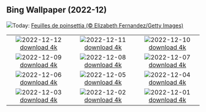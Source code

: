 ## Bing Wallpaper (2022-12)
![](https://www.bing.com/th?id=OHR.PoinsettiaDay_FR-CA7961049956_UHD.jpg&w=1000)Today: [Feuilles de poinsettia (© Elizabeth Fernandez/Getty Images)](https://www.bing.com/th?id=OHR.PoinsettiaDay_FR-CA7961049956_UHD.jpg)

|      |      |      |
| :----: | :----: | :----: |
|![](https://www.bing.com/th?id=OHR.WinterMail_FR-CA7757938098_UHD.jpg&pid=hp&w=384&h=216&rs=1&c=4)2022-12-12 [download 4k](https://www.bing.com/th?id=OHR.WinterMail_FR-CA7757938098_UHD.jpg)|![](https://www.bing.com/th?id=OHR.SaltDesert_FR-CA7874818642_UHD.jpg&pid=hp&w=384&h=216&rs=1&c=4)2022-12-11 [download 4k](https://www.bing.com/th?id=OHR.SaltDesert_FR-CA7874818642_UHD.jpg)|![](https://www.bing.com/th?id=OHR.NorwayMuskox_FR-CA7842752958_UHD.jpg&pid=hp&w=384&h=216&rs=1&c=4)2022-12-10 [download 4k](https://www.bing.com/th?id=OHR.NorwayMuskox_FR-CA7842752958_UHD.jpg)|
|![](https://www.bing.com/th?id=OHR.FlorenceAerial_FR-CA7584647036_UHD.jpg&pid=hp&w=384&h=216&rs=1&c=4)2022-12-09 [download 4k](https://www.bing.com/th?id=OHR.FlorenceAerial_FR-CA7584647036_UHD.jpg)|![](https://www.bing.com/th?id=OHR.TangleCreekFalls_FR-CA7616617993_UHD.jpg&pid=hp&w=384&h=216&rs=1&c=4)2022-12-08 [download 4k](https://www.bing.com/th?id=OHR.TangleCreekFalls_FR-CA7616617993_UHD.jpg)|![](https://www.bing.com/th?id=OHR.GreatEgret_FR-CA7503778568_UHD.jpg&pid=hp&w=384&h=216&rs=1&c=4)2022-12-07 [download 4k](https://www.bing.com/th?id=OHR.GreatEgret_FR-CA7503778568_UHD.jpg)|
|![](https://www.bing.com/th?id=OHR.StNick_FR-CA7472533534_UHD.jpg&pid=hp&w=384&h=216&rs=1&c=4)2022-12-06 [download 4k](https://www.bing.com/th?id=OHR.StNick_FR-CA7472533534_UHD.jpg)|![](https://www.bing.com/th?id=OHR.KilimanjaroElephants_FR-CA7423056418_UHD.jpg&pid=hp&w=384&h=216&rs=1&c=4)2022-12-05 [download 4k](https://www.bing.com/th?id=OHR.KilimanjaroElephants_FR-CA7423056418_UHD.jpg)|![](https://www.bing.com/th?id=OHR.MiamiDT_FR-CA7364298454_UHD.jpg&pid=hp&w=384&h=216&rs=1&c=4)2022-12-04 [download 4k](https://www.bing.com/th?id=OHR.MiamiDT_FR-CA7364298454_UHD.jpg)|
|![](https://www.bing.com/th?id=OHR.BraidedRiverDelta_FR-CA7282957439_UHD.jpg&pid=hp&w=384&h=216&rs=1&c=4)2022-12-03 [download 4k](https://www.bing.com/th?id=OHR.BraidedRiverDelta_FR-CA7282957439_UHD.jpg)|![](https://www.bing.com/th?id=OHR.AntarcticaDay_FR-CA3307237048_UHD.jpg&pid=hp&w=384&h=216&rs=1&c=4)2022-12-02 [download 4k](https://www.bing.com/th?id=OHR.AntarcticaDay_FR-CA3307237048_UHD.jpg)|![](https://www.bing.com/th?id=OHR.RovinjCroatia_FR-CA3188342312_UHD.jpg&pid=hp&w=384&h=216&rs=1&c=4)2022-12-01 [download 4k](https://www.bing.com/th?id=OHR.RovinjCroatia_FR-CA3188342312_UHD.jpg)|
